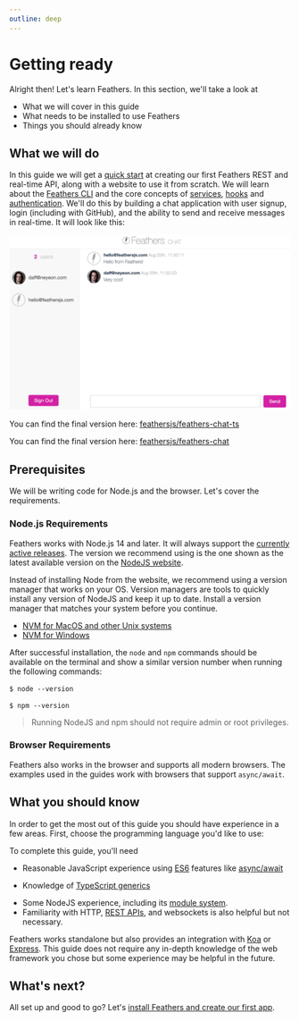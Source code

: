 ```yaml
---
outline: deep
---
```


# Getting ready

Alright then! Let's learn Feathers. In this section, we'll take a look at

- What we will cover in this guide
- What needs to be installed to use Feathers
- Things you should already know

## What we will do

In this guide we will get a [quick start](./starting.md) at creating our first Feathers REST and real-time API, along with a website to use it from scratch. We will learn about the [Feathers CLI](./generator.md) and the core concepts of [services](./services.md), [hooks](./hooks.md) and [authentication](./authentication.md).  We'll do this by building a chat application with user signup, login (including with GitHub), and the ability to send and receive messages in real-time. It will look like this:

![The Feathers chat application](./assets/feathers-chat.png)

<LanguageBlock global-id="ts">

You can find the final version here: [feathersjs/feathers-chat-ts](https://github.com/feathersjs/feathers-chat-ts)

</LanguageBlock>

<LanguageBlock global-id="js">

You can find the final version here: [feathersjs/feathers-chat](https://github.com/feathersjs/feathers-chat)

</LanguageBlock>

## Prerequisites

We will be writing code for Node.js and the browser. Let's cover the requirements.

### Node.js Requirements

Feathers works with Node.js 14 and later. It will always support the [currently active releases](https://github.com/nodejs/Release#release-schedule). The version we recommend using is the one shown as the latest available version on the [NodeJS website](https://nodejs.org/en/).

Instead of installing Node from the website, we recommend using a version manager that works on your OS.  Version managers are tools to quickly install any version of NodeJS and keep it up to date.  Install a version manager that matches your system before you continue.

- [NVM for MacOS and other Unix systems](https://github.com/creationix/nvm)
- [NVM for Windows](https://github.com/coreybutler/nvm-windows)

After successful installation, the `node` and `npm` commands should be available on the terminal and show a similar version number when running the following commands:

```
$ node --version
```

```
$ npm --version
```

<BlockQuote type="danger" label="Important">

Running NodeJS and npm should not require admin or root privileges.

</BlockQuote>

### Browser Requirements

Feathers also works in the browser and supports all modern browsers. The examples used in the guides work with browsers that support `async/await`.

## What you should know

In order to get the most out of this guide you should have experience in a few areas.  First, choose the programming language you'd like to use:

<BlockQuote label="Select a Programming Language">

  <LanguageSelect hide-label/>

</BlockQuote>

To complete this guide, you'll need


- Reasonable JavaScript experience using [ES6](http://es6-features.org/) features like [async/await](https://developer.mozilla.org/en-US/docs/Web/JavaScript/Reference/Statements/async_function)

<LanguageBlock global-id="ts" inline>

- Knowledge of [TypeScript generics](https://www.typescriptlang.org/docs/handbook/2/generics.html)

</LanguageBlock>

- Some NodeJS experience, including its [module system](https://nodejs.org/api/modules.html).
- Familiarity with HTTP, [REST APIs](https://en.wikipedia.org/wiki/Representational_state_transfer), and websockets is also helpful but not necessary.

Feathers works standalone but also provides an integration with [Koa](../../api/koa.md) or [Express](../../api/express.md). This guide does not require any in-depth knowledge of the web framework you chose but some experience may be helpful in the future.

## What's next?

All set up and good to go? Let's [install Feathers and create our first app](./starting.md).
